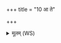 +++
title = "10 आ ते"

+++
<details><summary>मूलम् (WS)</summary>

आ ते पितर्मरुतां सुम्नमेमि मा नः सूर्यस्य सन्दृशो युवथाः।  
अभि नो वीरो ऽर्वतीः क्षमेत प्र जायामहै रुद्र प्रजया ॥ १० ॥
</details>